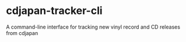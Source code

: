 # cdjapan-tracker-cli
A command-line interface for tracking new vinyl record and CD releases from cdjapan
